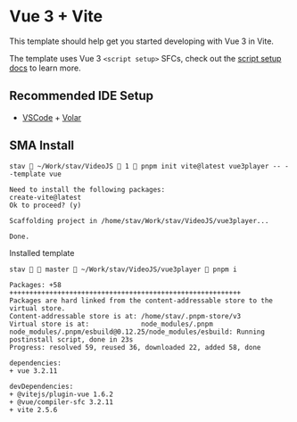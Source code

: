 # Vue 3 + Vite

This template should help get you started developing with Vue 3 in Vite.

The template uses Vue 3 `<script setup>` SFCs,
	check out the [script setup docs](https://v3.vuejs.org/api/sfc-script-setup.html#sfc-script-setup) to learn more.

## Recommended IDE Setup

- [VSCode](https://code.visualstudio.com/) + [Volar](https://marketplace.visualstudio.com/items?itemName=johnsoncodehk.volar)

## SMA Install

	stav  ~/Work/stav/VideoJS  1  pnpm init vite@latest vue3player -- --template vue

	Need to install the following packages:
	create-vite@latest
	Ok to proceed? (y)

	Scaffolding project in /home/stav/Work/stav/VideoJS/vue3player...

	Done.

Installed template

	stav   master  ~/Work/stav/VideoJS/vue3player  pnpm i

	Packages: +58
	++++++++++++++++++++++++++++++++++++++++++++++++++++++++++
	Packages are hard linked from the content-addressable store to the virtual store.
	Content-addressable store is at: /home/stav/.pnpm-store/v3
	Virtual store is at:             node_modules/.pnpm
	node_modules/.pnpm/esbuild@0.12.25/node_modules/esbuild: Running postinstall script, done in 23s
	Progress: resolved 59, reused 36, downloaded 22, added 58, done

	dependencies:
	+ vue 3.2.11

	devDependencies:
	+ @vitejs/plugin-vue 1.6.2
	+ @vue/compiler-sfc 3.2.11
	+ vite 2.5.6
